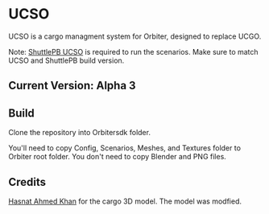 # UCSO
UCSO is a cargo managment system for Orbiter, designed to replace UCGO.

Note: [ShuttlePB UCSO](https://github.com/abdullah-radwan/ShuttlePB_UCSO) is required to run the scenarios. Make sure to match UCSO and ShuttlePB build version.

## Current Version: Alpha 3

## Build
Clone the repository into Orbitersdk folder.

You'll need to copy Config, Scenarios, Meshes, and Textures folder to Orbiter root folder. You don't need to copy Blender and PNG files.

## Credits
[Hasnat Ahmed Khan](https://sketchfab.com/3d-models/container-92bd84031ebc4ddcbf3b3d3689c4bf31) for the cargo 3D model. The model was modfied.